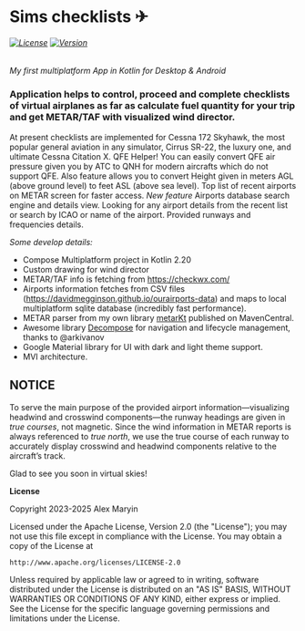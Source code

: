 # Sims checklists ✈
###### [![License](https://img.shields.io/badge/License-Apache%202.0-blue.svg)](https://opensource.org/licenses/Apache-2.0) [![Version](https://img.shields.io/github/v/release/alexmaryin/sims_checklist)](https://github.com/alexmaryin/sims_checklist/releases)

*My first multiplatform App in Kotlin for Desktop & Android*

### Application helps to control, proceed and complete checklists of virtual airplanes as far as calculate fuel quantity for your trip and get METAR/TAF with visualized wind director.

At present checklists are implemented for Cessna 172 Skyhawk, the most popular general aviation in any simulator, Cirrus SR-22, the luxury one, and ultimate Cessna Citation X.
QFE Helper! You can easily convert QFE air pressure given you by ATC to QNH for modern aircrafts which do not support QFE. Also feature allows you to convert Height given in meters AGL (above ground level) to feet ASL (above sea level). 
Top list of recent airports on METAR screen for faster access.
*New feature* Airports database search engine and details view. Looking for any airport details from the recent list or search by ICAO or name of the airport. Provided runways and frequencies details.

*Some develop details:*
- Compose Multiplatform project in Kotlin 2.20
- Custom drawing for wind director
- METAR/TAF info is fetching from https://checkwx.com/
- Airports information fetches from CSV files (https://davidmegginson.github.io/ourairports-data) and maps to local multiplatform sqlite database (incredibly fast performance).
- METAR parser from my own library [metarKt](https://github.com/alexmaryin/metarKt) published on MavenCentral.
- Awesome library [Decompose](https://github.com/arkivanov/Decompose) for navigation and lifecycle management, thanks to @arkivanov
- Google Material library for UI with dark and light theme support.
- MVI architecture.


## NOTICE

To serve the main purpose of the provided airport information—visualizing headwind and crosswind components—the runway headings are given in *true courses*, not magnetic.
Since the wind information in METAR reports is always referenced to *true north*, we use the true course of each runway to accurately display crosswind and headwind components relative to the aircraft’s track.

Glad to see you soon in virtual skies!

**License**

Copyright 2023-2025 Alex Maryin

Licensed under the Apache License, Version 2.0 (the "License");
you may not use this file except in compliance with the License.
You may obtain a copy of the License at

    http://www.apache.org/licenses/LICENSE-2.0

Unless required by applicable law or agreed to in writing, software
distributed under the License is distributed on an "AS IS" BASIS,
WITHOUT WARRANTIES OR CONDITIONS OF ANY KIND, either express or implied.
See the License for the specific language governing permissions and
limitations under the License.


